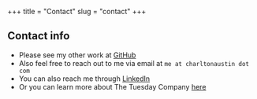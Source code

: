 +++
title = "Contact"
slug = "contact"
+++
## Contact info
- Please see my other work at [GitHub](https://github.com/charltonaustin)
- Also feel free to reach out to me via email at `me at charltonaustin dot com`
- You can also reach me through [LinkedIn](https://www.linkedin.com/in/charltonaustin/)
- Or you can learn more about The Tuesday Company [here](https://www.tuesdaycompany.com/)